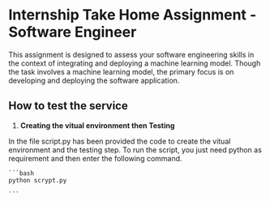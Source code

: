 # Internship Take Home Assignment - Software Engineer

This assignment is designed to assess your software engineering skills in the context of integrating and deploying a machine learning model. Though the task involves a machine learning model, the primary focus is on developing and deploying the software application. 

## How to test the service

1. **Creating the vitual environment then Testing**

In the file script.py has been provided the code to create the vitual environment and the testing step. To run the script, you just need python as requirement and then enter the following command.

    ```bash
    python scrypt.py
  
    ```
